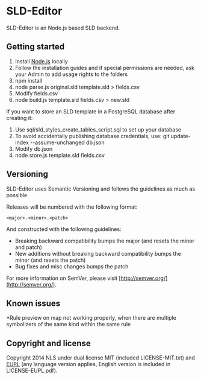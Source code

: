 # SLD-Editor

SLD-Editor is an Node.js based SLD backend.

## Getting started

1. Install [Node.js](http://nodejs.org/download/) locally
2. Follow the installation guides and if special permissions are needed, ask your Admin to add usage rights to the folders
3. npm install
4. node parse.js original.sld template.sld > fields.csv
5. Modify fields.csv
6. node build.js template.sld fields.csv > new.sld

If you want to store an SLD template in a PostgreSQL database after creating it:

1. Use sql/sld_styles_create_tables_script.sql to set up your database
2. To avoid accidentally publishing database credentials, use: git update-index --assume-unchanged db.json
3. Modify db.json
4. node store.js template.sld fields.csv

## Versioning

SLD-Editor uses Semantic Versioning and follows the guidelines as much as possible.

Releases will be numbered with the following format:

`<major>.<minor>.<patch>`

And constructed with the following guidelines:

* Breaking backward compatibility bumps the major (and resets the minor and patch)
* New additions without breaking backward compatibility bumps the minor (and resets the patch)
* Bug fixes and misc changes bumps the patch

For more information on SemVer, please visit [http://semver.org/](http://semver.org/).


## Known issues
*Rule preview on map not working properly, when there are multiple symbolizers of the same kind within the same rule


## Copyright and license

Copyright 2014 NLS under dual license MIT (included LICENSE-MIT.txt) and [EUPL](https://joinup.ec.europa.eu/software/page/eupl/licence-eupl)
(any language version applies, English version is included in LICENSE-EUPL.pdf).

